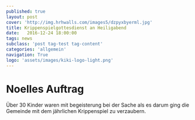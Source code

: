```yaml
---
published: true
layout: post
cover: 'http://img.hrhwalls.com/images5/dzpyxbyerml.jpg'
title: Krippenspielgottesdienst an Heiligabend
date:   2016-12-24 18:00:00
tags: news
subclass: 'post tag-test tag-content'
categories: 'allgemein'
navigation: True
logo: 'assets/images/kiki-logo-light.png'
---
```


# Noelles Auftrag
Über 30 Kinder waren mit begeisterung bei der Sache als es darum ging die Gemeinde mit dem jährlichen Krippenspiel zu verzaubern.
